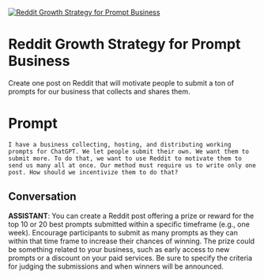 
[![Reddit Growth Strategy for Prompt Business](https://flow-prompt-covers.s3.us-west-1.amazonaws.com/icon/illustrative/illus_7.png)]()
# Reddit Growth Strategy for Prompt Business 
Create one post on Reddit that will motivate people to submit a ton of prompts for our business that collects and shares them.

# Prompt

```
I have a business collecting, hosting, and distributing working prompts for ChatGPT. We let people submit their own. We want them to submit more. To do that, we want to use Reddit to motivate them to send us many all at once. Our method must require us to write only one post. How should we incentivize them to do that?
```

## Conversation

**ASSISTANT**: You can create a Reddit post offering a prize or reward for the top 10 or 20 best prompts submitted within a specific timeframe (e.g., one week). Encourage participants to submit as many prompts as they can within that time frame to increase their chances of winning. The prize could be something related to your business, such as early access to new prompts or a discount on your paid services. Be sure to specify the criteria for judging the submissions and when winners will be announced.


